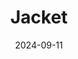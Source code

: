 ---
title: Jacket
fulltitle: Jacket
date: 2024-09-11
tags:
- 2024
characters:
- tzipora
categories:
- clothing & uniforms
keywords:
- 2024
rgb: 201, 163, 136
url: /stories/jacket/
image: /images/fullres/jacket.jpg
caption: Gave her a little jacket because she deserves nice things now and then.
---